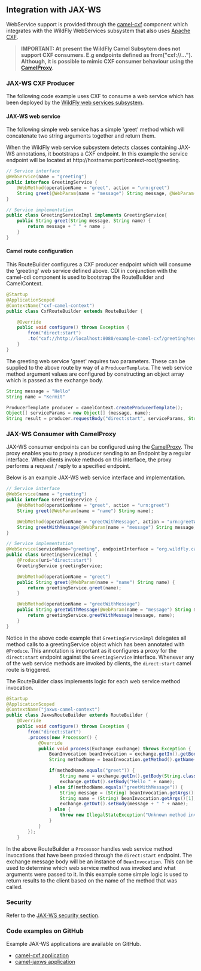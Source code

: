 ## Integration with JAX-WS

WebService support is provided through the [camel-cxf](http://camel.apache.org/cxf.html) component which integrates with the WildFly WebServices subsystem that also uses [Apache CXF](http://cxf.apache.org/).

> **IMPORTANT: At present the WildFly Camel Subsytem does not support CXF consumers. E.g endpoints defined as from("cxf://..."). Although, it is possible to mimic CXF consumer behaviour using the [CamelProxy](http://camel.apache.org/using-camelproxy.html).**


### JAX-WS CXF Producer
The following code example uses CXF to consume a web service which has been deployed by the [WildFly web services subsystem](https://docs.jboss.org/author/display/WFLY8/JAX-WS+User+Guide).

#### JAX-WS web service
The following simple web service has a simple 'greet' method which will concatenate two string arguments together
and return them.

When the WildFly web service subsystem detects classes containing JAX-WS annotations, it bootstraps a CXF endpoint. In this example
the service endpoint will be located at http://hostname:port/context-root/greeting.

```java
// Service interface
@WebService(name = "greeting")
public interface GreetingService {
    @WebMethod(operationName = "greet", action = "urn:greet")
    String greet(@WebParam(name = "message") String message, @WebParam(name = "name") String name);
}

// Service implementation
public class GreetingServiceImpl implements GreetingService{
    public String greet(String message, String name) {
        return message + " " + name ;
    }
}
```

#### Camel route configuration
This RouteBuilder configures a CXF producer endpoint which will consume the 'greeting' web service defined above. CDI in conjunction with the camel-cdi component
is used to bootstrap the RouteBuilder and CamelContext.
```java
@Startup
@ApplicationScoped
@ContextName("cxf-camel-context")
public class CxfRouteBuilder extends RouteBuilder {

    @Override
    public void configure() throws Exception {
        from("direct:start")
        .to("cxf://http://localhost:8080/example-camel-cxf/greeting?serviceClass=" + GreetingService.class.getName());
    }
}
```

The greeting web service 'greet' requires two parameters. These can be supplied to the above route by way of a `ProducerTemplate`.
The web service method argument values are configured by constructing an object array which is passed as the exchange body.

```java
String message = "Hello"
String name = "Kermit"

ProducerTemplate producer = camelContext.createProducerTemplate();
Object[] serviceParams = new Object[] {message, name};
String result = producer.requestBody("direct:start", serviceParams, String.class);
```

### JAX-WS Consumer with CamelProxy
JAX-WS consumer endpoints can be configured using the [CamelProxy](http://camel.apache.org/using-camelproxy.html). The proxy enables
you to proxy a producer sending to an Endpoint by a regular interface. When clients invoke methods on this interface, the proxy performs a request / reply to a specified endpoint.

Below is an example JAX-WS web service interface and implementation.

```java
// Service interface
@WebService(name = "greeting")
public interface GreetingService {
    @WebMethod(operationName = "greet", action = "urn:greet")
    String greet(@WebParam(name = "name") String name);

    @WebMethod(operationName = "greetWithMessage", action = "urn:greetWithMessage")
    String greetWithMessage(@WebParam(name = "message") String message, @WebParam(name = "name") String name);
}

// Service implementation
@WebService(serviceName="greeting", endpointInterface = "org.wildfly.camel.examples.jaxws.GreetingService")
public class GreetingServiceImpl {
    @Produce(uri="direct:start")
    GreetingService greetingService;

    @WebMethod(operationName = "greet")
    public String greet(@WebParam(name = "name") String name) {
        return greetingService.greet(name);
    }

    @WebMethod(operationName = "greetWithMessage")
    public String greetWithMessage(@WebParam(name = "message") String message, @WebParam(name = "name") String name) {
        return greetingService.greetWithMessage(message, name);
    }
}
```
Notice in the above code example that `GreetingServiceImpl` delegates all method calls to a greetingService object which has been annotated
with `@Produce`. This annotation is important as it configures a proxy for the `direct:start` endpoint against the `GreetingService` interface. Whenever any of the web service methods are invoked by clients, the `direct:start` camel route is triggered.

The RouteBuilder class implements logic for each web service method invocation.

```java
@Startup
@ApplicationScoped
@ContextName("jaxws-camel-context")
public class JaxwsRouteBuilder extends RouteBuilder {
    @Override
    public void configure() throws Exception {
        from("direct:start")
        .process(new Processor() {
            @Override
            public void process(Exchange exchange) throws Exception {
                BeanInvocation beanInvocation = exchange.getIn().getBody(BeanInvocation.class);
                String methodName = beanInvocation.getMethod().getName();

                if(methodName.equals("greet")) {
                    String name = exchange.getIn().getBody(String.class);
                    exchange.getOut().setBody("Hello " + name);
                } else if(methodName.equals("greetWithMessage")) {
                    String message = (String) beanInvocation.getArgs()[0];
                    String name = (String) beanInvocation.getArgs()[1];
                    exchange.getOut().setBody(message + " " + name);
                } else {
                    throw new IllegalStateException("Unknown method invocation " + methodName);
                }
            }
        });
    }
```

In the above RouteBuilder a `Processor` handles web service method invocations that have been proxied through the `direct:start` endpoint.
The exchange message body will be an instance of `BeanInvocation`. This can be used to determine which web service method was invoked and
what arguments were passed to it. In this example some simple logic is used to return results to the client based on the name of the method that
was called.

### Security

Refer to the [JAX-WS security section](../security/jaxws.md).

### Code examples on GitHub

Example JAX-WS applications are available on GitHub.

* [camel-cxf application](https://github.com/wildfly-extras/wildfly-camel/tree/2.3.0/examples/projects/camel-cxf)
* [camel-jaxws application](https://github.com/wildfly-extras/wildfly-camel/tree/2.3.0/examples/projects/camel-jaxws)
